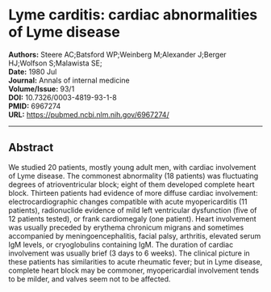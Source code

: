 # Lyme carditis: cardiac abnormalities of Lyme disease

**Authors:** Steere AC;Batsford WP;Weinberg M;Alexander J;Berger HJ;Wolfson S;Malawista SE;  
**Date:** 1980 Jul  
**Journal:** Annals of internal medicine  
**Volume/Issue:** 93/1  
**DOI:** 10.7326/0003-4819-93-1-8  
**PMID:** 6967274  
**URL:** https://pubmed.ncbi.nlm.nih.gov/6967274/

---

## Abstract

We studied 20 patients, mostly young adult men, with cardiac involvement of Lyme disease. The commonest abnormality (18 patients) was fluctuating degrees of atrioventricular block; eight of them developed complete heart block. Thirteen patients had evidence of more diffuse cardiac involvement: electrocardiographic changes compatible with acute myopericarditis (11 patients), radionuclide evidence of mild left ventricular dysfunction (five of 12 patients tested), or frank cardiomegaly (one patient). Heart involvement was usually preceded by erythema chronicum migrans and sometimes accompanied by meningoencephalitis, facial palsy, arthritis, elevated serum IgM levels, or cryoglobulins containing IgM. The duration of cardiac involvement was usually brief (3 days to 6 weeks). The clinical picture in these patients has similarities to acute rheumatic fever; but in Lyme disease, complete heart block may be commoner, myopericardial involvement tends to be milder, and valves seem not to be affected.
